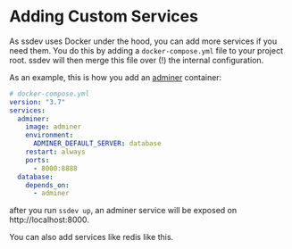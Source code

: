 # Adding Custom Services

As ssdev uses Docker under the hood, you can add more services if you need them.
You do this by adding a `docker-compose.yml` file to your project root. ssdev
will then merge this file over (!) the internal configuration.

As an example, this is how you add an [adminer](https://hub.docker.com/_/adminer) container:

```yml
# docker-compose.yml
version: "3.7"
services:
  adminer:
    image: adminer
    environment:
      ADMINER_DEFAULT_SERVER: database
    restart: always
    ports:
      - 8000:8888
  database:
    depends_on:
      - adminer

```
after you run `ssdev up`, an adminer service will be exposed on http://localhost:8000.

You can also add services like redis like this.
